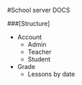 #School server DOCS

###[Structure]
 - Account 
   - Admin
   - Teacher 
   - Student  
 - Grade
    - Lessons by date
    
